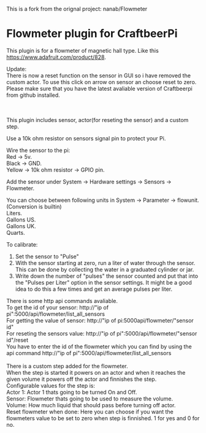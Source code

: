 This is a fork from the orignal project: nanab/Flowmeter


# Flowmeter plugin for CraftbeerPi

This plugin is for a flowmeter of magnetic hall type. Like this https://www.adafruit.com/product/828.
<br>

Update:
<br>
There is now a reset function on the sensor in GUI so i have removed the custom actor. To use this click on arrow on sensor an choose reset to zero.
<br>
Please make sure that you have the latest avaliable version of Craftbeerpi from github installed.

<br>
<br>
This plugin includes sensor, actor(for reseting the sensor) and a custom step.

Use a 10k ohm resistor on sensors signal pin to protect your Pi.

Wire the sensor to the pi:
<br>
Red -> 5v.
<br>
Black -> GND.
<br>
Yellow -> 10k ohm resistor -> GPIO pin.

Add the sensor under System -> Hardware settings -> Sensors -> Flowmeter.

You can choose between following units in System -> Parameter -> flowunit. (Conversion is builtin)
<br>
Liters.
<br>
Gallons US.
<br>
Gallons UK.
<br>
Quarts.
<br>

To calibrate:
1. Set the sensor to "Pulse"
2. With the sensor starting at zero, run a liter of water through the sensor. This can be done by collecting the water in a graduated cylinder or jar.
3. Write down the number of "pulses" the sensor counted and put that into the "Pulses per Liter" option in the sensor settings.
It might be a good idea to do this a few times and get an average pulses per liter.

There is some http api commands avaliable.
<br>
To get the id of your sensor: http://"ip of pi":5000/api/flowmeter/list_all_sensors
<br>
For getting the value of sensor: http://"ip of pi:5000api/flowmeter/"sensor id"
<br>
For reseting the sensors value: http://"ip of pi":5000/api/flowmeter/"sensor id"/reset
<br>
You have to enter the id of the flowmeter which you can find by using the api command http://"ip of pi":5000/api/flowmeter/list_all_sensors
<br>
<br>
There is a custom step added for the flowmeter.
<br>
When the step is started it powers on an actor and when it reaches the given volume it powers off the actor and finnishes the step.
<br>
Configurable values for the step is:
<br>
Actor 1: Actor 1 thats going to be turned On and Off.
<br>
Sensor: Flowmeter thats going to be used to measure the volume.
<br>
Volume: How much liquid that should pass before turning off actor.
<br>
Reset flowmeter when done: Here you can choose if you want the flowmeters value to be set to zero when step is finnished. 1 for yes and 0 for no.
